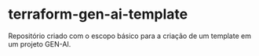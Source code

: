 # terraform-gen-ai-template
Repositório criado com o escopo básico para a criação de um template em um projeto GEN-AI.
